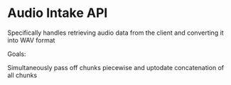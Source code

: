 # Audio Intake API

Specifically handles retrieving audio data from the client and converting it into WAV format

Goals:

Simultaneously pass off chunks piecewise and uptodate concatenation of all chunks

